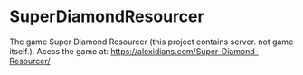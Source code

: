 # SuperDiamondResourcer
The game Super Diamond Resourcer (this project contains server. not game itself.). Acess the game at: https://alexidians.com/Super-Diamond-Resourcer/
